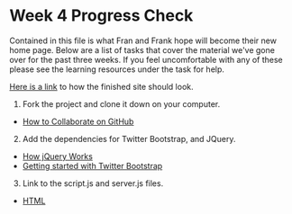 Week 4 Progress Check
==================
Contained in this file is what Fran and Frank hope will become their new home page. Below are a list of tasks that cover the material we've gone over for the past three weeks. If you feel uncomfortable with any of these please see the learning resources under the task for help.

[Here is a link](http://bit.ly/fran-and-franks-diner) to how the finished site should look.

1. Fork the project and clone it down on your computer.
 - [How to Collaborate on GitHub](http://dev.tutsplus.com/tutorials/how-to-collaborate-on-github--net-34267)

2. Add the dependencies for Twitter Bootstrap, and JQuery.
 - [How jQuery Works](http://learn.jquery.com/about-jquery/how-jquery-works/)
 - [Getting started with Twitter Bootstrap](http://getbootstrap.com/getting-started/)
3. Link to the script.js and server.js files.
 - [HTML <script> src Attribute](http://www.w3schools.com/tags/att_script_src.asp)
4. Add an h2 element underneath the existing h1 that says "Serving the Salt Lake area since 2008".
 - [More about headings from Codecademy](http://www.codecademy.com/courses/web-beginner-en-HZA3b/1/2?curriculum_id=50579fb998b470000202dc8b)
5. Have the link to the "SLC Kitchen Collective" open in a new tab or window.
 - [When to use target="_blank"](http://css-tricks.com/use-target_blank/)
6. Center the h1, and h2 elements in the header
  
7. Unshift the incoming person on the "new_party_joined" function in script.js on to the waitlist array.

8. Pop a name off the waitlsit array in the asssing_to_table function in script.js and remove the li with their id.

9. Grab the total of the purchase text field on click and add a tip of 20% and put the new total in the sub-total span.

10.  Push your changes up to your Github.
